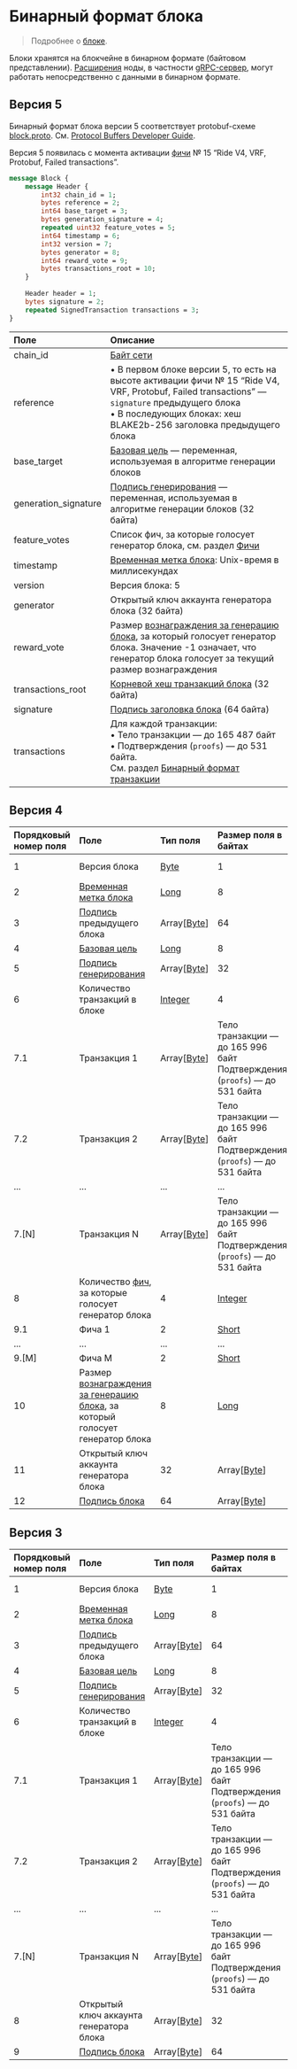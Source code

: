 # Бинарный формат блока

> Подробнее о [блоке](/ru/blockchain/block/).

Блоки хранятся на блокчейне в бинарном формате (байтовом представлении). [Расширения](/ru/waves-node/extensions/) ноды, в частности [gRPC-сервер](/ru/waves-node/extensions/grpc-server/), могут работать непосредственно с данными в бинарном формате.

## Версия 5

Бинарный формат блока версии 5 соответствует protobuf-схеме [block.proto](https://github.com/wavesplatform/protobuf-schemas/blob/master/proto/waves/block.proto). См. [Protocol Buffers Developer Guide](https://developers.google.com/protocol-buffers/docs/overview?hl=ru).

Версия 5 появилась с момента активации [фичи](/ru/waves-node/features/) № 15 “Ride V4, VRF, Protobuf, Failed transactions”.

```protobuf
message Block {
    message Header {
        int32 chain_id = 1;
        bytes reference = 2;
        int64 base_target = 3;
        bytes generation_signature = 4;
        repeated uint32 feature_votes = 5;
        int64 timestamp = 6;
        int32 version = 7;
        bytes generator = 8;
        int64 reward_vote = 9;
        bytes transactions_root = 10;
    }
 
    Header header = 1;
    bytes signature = 2;
    repeated SignedTransaction transactions = 3;
}
```

| Поле | Описание |
| :--- | :--- |
| chain_id | [Байт сети](/ru/blockchain/blockchain-network/#байт-сети) |
| reference | • В первом блоке версии 5, то есть на высоте активации фичи № 15 “Ride V4, VRF, Protobuf, Failed transactions” — `signature` предыдущего блока<br>• В последующих блоках: хеш BLAKE2b-256 заголовка предыдущего блока |
| base_target | [Базовая цель](/ru/blockchain/block/block-generation/base-target) — переменная, используемая в алгоритме генерации блоков |
| generation_signature | [Подпись генерирования](/ru/blockchain/block/block-generation/) — переменная, используемая в алгоритме генерации блоков (32 байта) |
| feature_votes | Список фич, за которые голосует генератор блока, см. раздел [Фичи](/ru/waves-node/features/) |
| timestamp | [Временная метка блока](/ru/blockchain/block/block-timestamp): Unix-время в миллисекундах |
| version | Версия блока: 5 |
| generator | Открытый ключ аккаунта генератора блока (32 байта) |
| reward_vote | Размер [вознаграждения за генерацию блока](/ru/blockchain/mining/mining-reward), за который голосует генератор блока. Значение -1 означает, что генератор блока голосует за текущий размер вознаграждения |
| transactions_root | [Корневой хеш транзакций блока](/ru/blockchain/block/merkle-root) (32 байта) |
| signature | [Подпись заголовка блока](/ru/blockchain/block/block-signature) (64 байта) |
| transactions | Для каждой транзакции:<br>• Тело транзакции — до 165&nbsp;487 байт<br>• Подтверждения (`proofs`) — до 531 байта.<br>См. раздел [Бинарный формат транзакции](/ru/blockchain/binary-format/transaction-binary-format/) |

## Версия 4

| Порядковый номер поля | Поле | Тип поля | Размер поля в байтах | Комментарии |
| :--- | :--- | :--- | :--- | :--- |
| 1 | Версия блока | [Byte](/ru/blockchain/blockchain/blockchain-data-types) | 1 | Значение равно 4 |
| 2 | [Временная метка блока](/ru/blockchain/block/block-timestamp) | [Long](/ru/blockchain/blockchain/blockchain-data-types) | 8 | Unix-время в миллисекундах |
| 3 | [Подпись](/ru/blockchain/block/block-signature) предыдущего блока | Array[[Byte](/ru/blockchain/blockchain/blockchain-data-types)] | 64 | |
| 4 | [Базовая цель](/en/blockchain/block/block-generation/base-target) | [Long](/ru/blockchain/blockchain/blockchain-data-types) | 8 | |
| 5 | [Подпись генерирования](/ru/blockchain/block/block-generation/) | Array[[Byte](/ru/blockchain/blockchain/blockchain-data-types)] | 32 | |
| 6 | Количество транзакций в блоке | [Integer](/ru/blockchain/blockchain/blockchain-data-types) | 4 | |
| 7.1 | Транзакция 1 | Array[[Byte](/ru/blockchain/blockchain/blockchain-data-types)] | Тело транзакции — до 165&nbsp;996 байт<br>Подтверждения (`proofs`) — до 531 байта | Байты первой транзакции в [бинарном формате](/ru/blockchain/binary-format/transaction-binary-format/) |
| 7.2 | Транзакция 2 | Array[[Byte](/ru/blockchain/blockchain/blockchain-data-types)] | Тело транзакции — до 165&nbsp;996 байт<br>Подтверждения (`proofs`) — до 531 байта | Байты второй транзакции в [бинарном формате](/ru/blockchain/binary-format/transaction-binary-format/) |
| ... | ... | ... | ... | ... |
| 7.[N] | Транзакция N | Array[[Byte](/ru/blockchain/blockchain/blockchain-data-types)] | Тело транзакции — до 165&nbsp;996 байт<br>Подтверждения (`proofs`) — до 531 байта | Байты N-й транзакции в [бинарном формате](/ru/blockchain/binary-format/transaction-binary-format/) |
| 8 | Количество [фич](/ru/waves-node/features/), за которые голосует генератор блока | 4 | [Integer](/ru/blockchain/blockchain/blockchain-data-types) | |
| 9.1 | Фича 1 | 2 | [Short](/ru/blockchain/blockchain/blockchain-data-types) | |
| ... | ... | ... | ... | ... |
| 9.[M] | Фича M | 2 | [Short](/ru/blockchain/blockchain/blockchain-data-types) | |
| 10 | Размер [вознаграждения за генерацию блока](/ru/blockchain/mining/mining-reward), за который голосует генератор блока | 8 | [Long](/ru/blockchain/blockchain/blockchain-data-types)| Значение -1 означает, что генератор блока голосует за текущий размер вознаграждения |
| 11 | Открытый ключ аккаунта генератора блока | 32 | Array[[Byte](/ru/blockchain/blockchain/blockchain-data-types)] | |
| 12 | [Подпись блока](/en/blockchain/block/block-signature) | 64  | Array[[Byte](/ru/blockchain/blockchain/blockchain-data-types)]| | |

## Версия 3

| Порядковый номер поля | Поле | Тип поля | Размер поля в байтах | Комментарии |
| :--- | :--- | :--- | :--- | :--- |
| 1 | Версия блока | [Byte](/ru/blockchain/blockchain/blockchain-data-types) | 1 | Значение равно 3 |
| 2 | [Временная метка блока](/ru/blockchain/block/block-timestamp) | [Long](/ru/blockchain/blockchain/blockchain-data-types) | 8 | Unix-время в миллисекундах |
| 3 | [Подпись](/ru/blockchain/block/block-signature) предыдущего блока | Array[[Byte](/ru/blockchain/blockchain/blockchain-data-types)] | 64 | |
| 4 | [Базовая цель](/en/blockchain/block/block-generation/base-target) | [Long](/ru/blockchain/blockchain/blockchain-data-types) | 8 | |
| 5 | [Подпись генерирования](/ru/blockchain/block/block-generation/) | Array[[Byte](/ru/blockchain/blockchain/blockchain-data-types)] | 32 | |
| 6 | Количество транзакций в блоке | [Integer](/ru/blockchain/blockchain/blockchain-data-types) | 4 | |
| 7.1 | Транзакция 1 | Array[[Byte](/ru/blockchain/blockchain/blockchain-data-types)] | Тело транзакции — до 165&nbsp;996 байт<br>Подтверждения (`proofs`) — до 531 байта | Байты первой транзакции в [бинарном формате](/ru/blockchain/binary-format/transaction-binary-format/) |
| 7.2 | Транзакция 2 | Array[[Byte](/ru/blockchain/blockchain/blockchain-data-types)] | Тело транзакции — до 165&nbsp;996 байт<br>Подтверждения (`proofs`) — до 531 байта | Байты второй транзакции в [бинарном формате](/ru/blockchain/binary-format/transaction-binary-format/) |
| ... | ... | ... | ... | ... |
| 7.[N] | Транзакция N | Array[[Byte](/ru/blockchain/blockchain/blockchain-data-types)] | Тело транзакции — до 165&nbsp;996 байт<br>Подтверждения (`proofs`) — до 531 байта | Байты N-й транзакции в [бинарном формате](/ru/blockchain/binary-format/transaction-binary-format/) |
| 8 | Открытый ключ аккаунта генератора блока | Array[[Byte](/ru/blockchain/blockchain/blockchain-data-types)] | 32 | |
| 9 | [Подпись блока](/en/blockchain/block/block-signature) | Array[[Byte](/ru/blockchain/blockchain/blockchain-data-types)] | 64 | | |

